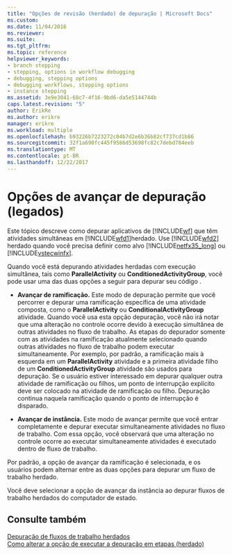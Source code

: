 ```yaml
---
title: "Opções de revisão (herdado) de depuração | Microsoft Docs"
ms.custom: 
ms.date: 11/04/2016
ms.reviewer: 
ms.suite: 
ms.tgt_pltfrm: 
ms.topic: reference
helpviewer_keywords:
- branch stepping
- stepping, options in workflow debugging
- debugging, stepping options
- debugging workflows, stepping options
- instance stepping
ms.assetid: 3e9e3041-68c7-4f16-9bd6-da5e5144744b
caps.latest.revision: "5"
author: ErikRe
ms.author: erikre
manager: erikre
ms.workload: multiple
ms.openlocfilehash: b93226b7223272c04b7d2e6b36b82cf737cd1b86
ms.sourcegitcommit: 32f1a690fc445f9586d53698fc82c7debd784eeb
ms.translationtype: MT
ms.contentlocale: pt-BR
ms.lasthandoff: 12/22/2017
---
```

# <a name="debug-stepping-options-legacy"></a>Opções de avançar de depuração (legados)
Este tópico descreve como depurar aplicativos de [!INCLUDE[wf](../workflow-designer/includes/wf_md.md)] que têm atividades simultâneas em [!INCLUDE[wfd1](../workflow-designer/includes/wfd1_md.md)]herdado. Use [!INCLUDE[wfd2](../workflow-designer/includes/wfd2_md.md)] herdado quando você precisa definir como alvo [!INCLUDE[netfx35_long](../workflow-designer/includes/netfx35_long_md.md)] ou [!INCLUDE[vstecwinfx](../workflow-designer/includes/vstecwinfx_md.md)].  
  
 Quando você está depurando atividades herdadas com execução simultânea, tais como **ParallelActivity** ou **ConditionedActivityGroup**, você pode usar uma das duas opções a seguir para depurar seu código .  
  
-   **Avançar de ramificação.** Este modo de depuração permite que você percorrer e depurar uma ramificação específica de uma atividade composta, como o **ParallelActivity** ou **ConditionalActivityGroup** atividade. Quando você usa esta opção depuração, você não irá notar que uma alteração no controle ocorre devido à execução simultânea de outras atividades no fluxo de trabalho. As etapas do depurador somente com as atividades na ramificação atualmente selecionado quando outras atividades no fluxo de trabalho podem executar simultaneamente. Por exemplo, por padrão, a ramificação mais à esquerda em um **ParallelActivity** atividade e a primeira atividade filho de um **ConditionedActivityGroup** atividade são usados para depuração. Se o usuário estiver interessado em depurar qualquer outra atividade de ramificação ou filhos, um ponto de interrupção explícito deve ser colocado na atividade de ramificação ou filho. Depuração continua naquela ramificação quando o ponto de interrupção é disparado.  
  
-   **Avançar de instância.** Este modo de avançar permite que você entrar completamente e depurar executar simultaneamente atividades no fluxo de trabalho. Com essa opção, você observará que uma alteração no controle ocorre ao executar simultaneamente atividades é executado dentro de fluxo de trabalho.  
  
 Por padrão, a opção de avançar da ramificação é selecionada, e os usuários podem alternar entre as duas opções para depurar um fluxo de trabalho herdado.  
  
 Você deve selecionar a opção de avançar da instância ao depurar fluxos de trabalho herdados do computador de estado.  
  
## <a name="see-also"></a>Consulte também  
 [Depuração de fluxos de trabalho herdados](../workflow-designer/debugging-legacy-workflows.md)   
 [Como alterar a opção de executar a depuração em etapas (herdado)](../workflow-designer/how-to-change-the-debug-stepping-option-legacy.md)